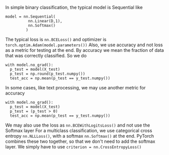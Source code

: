 In simple binary classification, the typical model is Sequential like
```
model = nn.Sequential(
          nn.Linear(D,1),
          nn.Softmax()
         )
```
The typical loss is ```nn.BCELoss()``` and optimizer is ```torch.optim.Adam(model.parameters())```
Also, we use accuracy and not loss as a metric for testing at the end. By accuracy we mean the fraction of data that was correctly classified. 
So we do
```
with model.no_grad():
  p_test = model(X_test)
  p_test = np.round(p_test.numpy())
  test_acc = np.mean(p_test == y_test.numpy())
```
In some cases, like text processing, we may use another metric for accuracy
```
with model.no_grad():
  p_test = model(X_test)
  p_test = (p_test > 0)
  test_acc = np.mean(p_test == y_test.numpy())
```
We may also use the loss as ```nn.BCEWithLogitsLoss()``` and not use the Softmax layer
For a multiclass classification, we use categorical cross entropy ```nn.NLLLoss()```, with a softmax ```nn.Softmax()``` at the end. PyTorch combines these two together, so that we don't need to add the 
softmax layer. We simply have to use ```criterion = nn.CrossEntropyLoss()```
